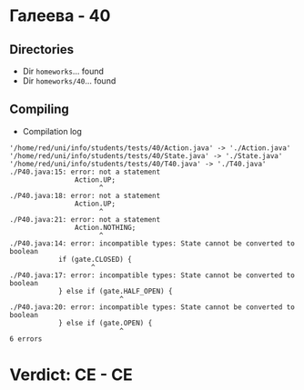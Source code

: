 # Галеева - 40
## Directories
- Dir `homeworks`... found
- Dir `homeworks/40`... found
## Compiling
- Compilation log
```
'/home/red/uni/info/students/tests/40/Action.java' -> './Action.java'
'/home/red/uni/info/students/tests/40/State.java' -> './State.java'
'/home/red/uni/info/students/tests/40/T40.java' -> './T40.java'
./P40.java:15: error: not a statement
				Action.UP;
				      ^
./P40.java:18: error: not a statement
				Action.UP;
				      ^
./P40.java:21: error: not a statement
				Action.NOTHING;
				      ^
./P40.java:14: error: incompatible types: State cannot be converted to boolean
			if (gate.CLOSED) {
			        ^
./P40.java:17: error: incompatible types: State cannot be converted to boolean
			} else if (gate.HALF_OPEN) {
			               ^
./P40.java:20: error: incompatible types: State cannot be converted to boolean
			} else if (gate.OPEN) {
			               ^
6 errors

```
# Verdict: **CE** - CE
